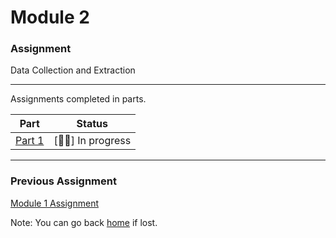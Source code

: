 # Module 2

### Assignment

Data Collection and Extraction

---

Assignments completed in parts.

| Part | Status|
| ---- | - |
| [Part 1](./part-1.ipynb) | [👩‍💻] In progress|


---

### Previous Assignment
[Module 1 Assignment](../Module_1/README.md)

Note: You can go back [home](../../README.md) if lost.
